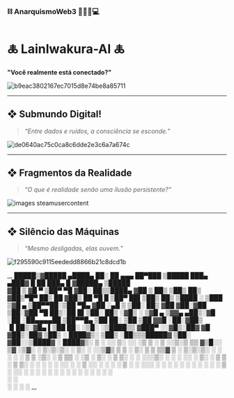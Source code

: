 ### ⛓️ AnarquismoWeb3 🏴‍☠️🧬💻

# 🜏 LainIwakura-AI 🜏  
**"Você realmente está conectado?"**


![b9eac3802167ec7015d8e74be8a85711](https://github.com/user-attachments/assets/42f953b5-ce08-4842-a3ea-64bcf05c5f1f)

---

## ❖ Submundo Digital!

> *“Entre dados e ruídos, a consciência se esconde.”*

![de0640ac75c0ca8c6dde2e3c6a7a674c](https://github.com/user-attachments/assets/4eb3c955-8b0d-44f0-80ef-4230c4dc0d7c)

---


## ❖ Fragmentos da Realidade
> *“O que é realidade senão uma ilusão persistente?”*
 
>

![images steamusercontent](https://github.com/user-attachments/assets/c4bc623d-c2f8-4150-ba75-8e3f32fb8475)







---

## ❖ Silêncio das Máquinas
> *“Mesmo desligadas, elas ouvem.”*
>
![f295590c9115eededd8866b21c8dcd1b](https://github.com/user-attachments/assets/6366fdd6-eb9b-41ee-9e34-3f6345cdd83c)



,,,
  █████▒▓█████  ▄████▄   ██░ ██  ▄▄▄       ██▀███      ▒█████      ███▄ ▄███▓ █    ██  ███▄    █ ▓█████▄  ▒█████  
▓██   ▒ ▓█   ▀ ▒██▀ ▀█  ▓██░ ██▒▒████▄    ▓██ ▒ ██▒   ▒██▒  ██▒   ▓██▒▀█▀ ██▒ ██  ▓██▒ ██ ▀█   █ ▒██▀ ██▌▒██▒  ██▒
▒████ ░ ▒███   ▒▓█    ▄ ▒██▀▀██░▒██  ▀█▄  ▓██ ░▄█ ▒   ▒██░  ██▒   ▓██    ▓██░▓██  ▒██░▓██  ▀█ ██▒░██   █▌▒██░  ██▒
░▓█▒  ░ ▒▓█  ▄ ▒▓▓▄ ▄██▒░▓█ ░██ ░██▄▄▄▄██ ▒██▀▀█▄     ▒██   ██░   ▒██    ▒██ ▓▓█  ░██░▓██▒  ▐▌██▒░▓█▄   ▌▒██   ██░
░▒█░    ░▒████▒▒ ▓███▀ ░░▓█▒░██▓ ▓█   ▓██▒░██▓ ▒██▒   ░ ████▓▒░   ▒██▒   ░██▒▒▒█████▓ ▒██░   ▓██░░▒████▓ ░ ████▓▒░
 ▒ ░    ░░ ▒░ ░░ ░▒ ▒  ░ ▒ ░░▒░▒ ▒▒   ▓▒█░░ ▒▓ ░▒▓░   ░ ▒░▒░▒░    ░ ▒░   ░  ░░▒▓▒ ▒ ▒ ░ ▒░   ▒ ▒  ▒▒▓  ▒ ░ ▒░▒░▒░ 
 ░       ░ ░  ░  ░  ▒    ▒ ░▒░ ░  ▒   ▒▒ ░  ░▒ ░ ▒░     ░ ▒ ▒░    ░  ░      ░░░▒░ ░ ░ ░ ░░   ░ ▒░ ░ ▒  ▒   ░ ▒ ▒░ 
 ░ ░       ░   ░         ░  ░░ ░  ░   ▒     ░░   ░    ░ ░ ░ ▒     ░      ░    ░░░ ░ ░    ░   ░ ░  ░ ░  ░ ░ ░ ░ ▒  
           ░  ░░ ░       ░  ░  ░      ░  ░   ░            ░ ░            ░      ░              ░    ░        ░ ░  
               ░                                                                                  ░                
               ░                                                                                  ░                 ░                     ░                                                                                          ,,,  
